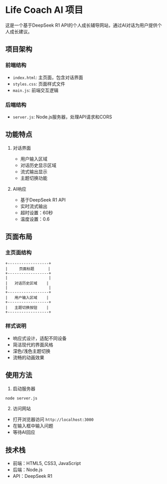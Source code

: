 # Life Coach AI 项目

这是一个基于DeepSeek R1 API的个人成长辅导网站，通过AI对话为用户提供个人成长建议。

## 项目架构

### 前端结构
- `index.html`: 主页面，包含对话界面
- `styles.css`: 页面样式文件
- `main.js`: 前端交互逻辑

### 后端结构
- `server.js`: Node.js服务器，处理API请求和CORS

## 功能特点

1. 对话界面
   - 用户输入区域
   - 对话历史显示区域
   - 流式输出显示
   - 主题切换功能

2. AI响应
   - 基于DeepSeek R1 API
   - 实时流式输出
   - 超时设置：60秒
   - 温度设置：0.6

## 页面布局

### 主页面结构
```
+------------------+
|     页面标题      |
+------------------+
|                  |
|   对话历史区域    |
|                  |
+------------------+
|   用户输入区域    |
+------------------+
|   主题切换按钮    |
+------------------+
```

### 样式说明
- 响应式设计，适配不同设备
- 简洁现代的界面风格
- 深色/浅色主题切换
- 流畅的动画效果

## 使用方法

1. 启动服务器
```bash
node server.js
```

2. 访问网站
- 打开浏览器访问 `http://localhost:3000`
- 在输入框中输入问题
- 等待AI回应

## 技术栈
- 前端：HTML5, CSS3, JavaScript
- 后端：Node.js
- API：DeepSeek R1